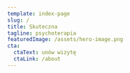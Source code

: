 ```yaml
---
template: index-page
slug: /
title: Skuteczna
tagline: psychoterapia
featuredImage: /assets/hero-image.png
cta:
  ctaText: unów wizytę
  ctaLink: /about
---
```

